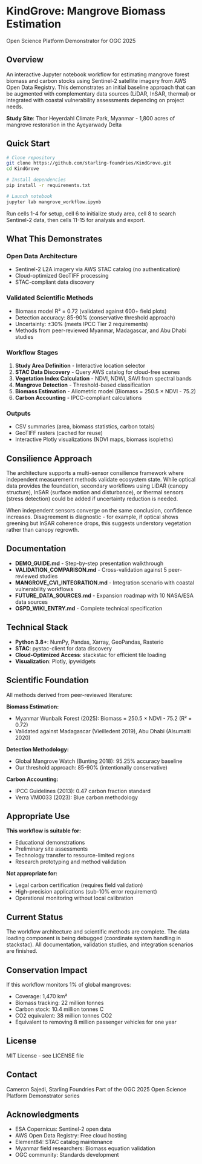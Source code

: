 # KindGrove: Mangrove Biomass Estimation

Open Science Platform Demonstrator for OGC 2025

## Overview

An interactive Jupyter notebook workflow for estimating mangrove forest biomass and carbon stocks using Sentinel-2 satellite imagery from AWS Open Data Registry. This demonstrates an initial baseline approach that can be augmented with complementary data sources (LiDAR, InSAR, thermal) or integrated with coastal vulnerability assessments depending on project needs.

**Study Site**: Thor Heyerdahl Climate Park, Myanmar - 1,800 acres of mangrove restoration in the Ayeyarwady Delta

## Quick Start

```bash
# Clone repository
git clone https://github.com/starling-foundries/KindGrove.git
cd KindGrove

# Install dependencies
pip install -r requirements.txt

# Launch notebook
jupyter lab mangrove_workflow.ipynb
```

Run cells 1-4 for setup, cell 6 to initialize study area, cell 8 to search Sentinel-2 data, then cells 11-15 for analysis and export.

## What This Demonstrates

### Open Data Architecture
- Sentinel-2 L2A imagery via AWS STAC catalog (no authentication)
- Cloud-optimized GeoTIFF processing
- STAC-compliant data discovery

### Validated Scientific Methods
- Biomass model R² = 0.72 (validated against 600+ field plots)
- Detection accuracy: 85-90% (conservative threshold approach)
- Uncertainty: ±30% (meets IPCC Tier 2 requirements)
- Methods from peer-reviewed Myanmar, Madagascar, and Abu Dhabi studies

### Workflow Stages
1. **Study Area Definition** - Interactive location selector
2. **STAC Data Discovery** - Query AWS catalog for cloud-free scenes
3. **Vegetation Index Calculation** - NDVI, NDWI, SAVI from spectral bands
4. **Mangrove Detection** - Threshold-based classification
5. **Biomass Estimation** - Allometric model (Biomass = 250.5 × NDVI - 75.2)
6. **Carbon Accounting** - IPCC-compliant calculations

### Outputs
- CSV summaries (area, biomass statistics, carbon totals)
- GeoTIFF rasters (cached for reuse)
- Interactive Plotly visualizations (NDVI maps, biomass isopleths)

## Consilience Approach

The architecture supports a multi-sensor consilience framework where independent measurement methods validate ecosystem state. While optical data provides the foundation, secondary workflows using LiDAR (canopy structure), InSAR (surface motion and disturbance), or thermal sensors (stress detection) could be added if uncertainty reduction is needed.

When independent sensors converge on the same conclusion, confidence increases. Disagreement is diagnostic - for example, if optical shows greening but InSAR coherence drops, this suggests understory vegetation rather than canopy regrowth.

## Documentation

- **DEMO_GUIDE.md** - Step-by-step presentation walkthrough
- **VALIDATION_COMPARISON.md** - Cross-validation against 5 peer-reviewed studies
- **MANGROVE_CVI_INTEGRATION.md** - Integration scenario with coastal vulnerability workflows
- **FUTURE_DATA_SOURCES.md** - Expansion roadmap with 10 NASA/ESA data sources
- **OSPD_WIKI_ENTRY.md** - Complete technical specification

## Technical Stack

- **Python 3.8+**: NumPy, Pandas, Xarray, GeoPandas, Rasterio
- **STAC**: pystac-client for data discovery
- **Cloud-Optimized Access**: stackstac for efficient tile loading
- **Visualization**: Plotly, ipywidgets

## Scientific Foundation

All methods derived from peer-reviewed literature:

**Biomass Estimation:**
- Myanmar Wunbaik Forest (2025): Biomass = 250.5 × NDVI - 75.2 (R² = 0.72)
- Validated against Madagascar (Vieilledent 2019), Abu Dhabi (Alsumaiti 2020)

**Detection Methodology:**
- Global Mangrove Watch (Bunting 2018): 95.25% accuracy baseline
- Our threshold approach: 85-90% (intentionally conservative)

**Carbon Accounting:**
- IPCC Guidelines (2013): 0.47 carbon fraction standard
- Verra VM0033 (2023): Blue carbon methodology

## Appropriate Use

**This workflow is suitable for:**
- Educational demonstrations
- Preliminary site assessments
- Technology transfer to resource-limited regions
- Research prototyping and method validation

**Not appropriate for:**
- Legal carbon certification (requires field validation)
- High-precision applications (sub-10% error requirement)
- Operational monitoring without local calibration

## Current Status

The workflow architecture and scientific methods are complete. The data loading component is being debugged (coordinate system handling in stackstac). All documentation, validation studies, and integration scenarios are finished.

## Conservation Impact

If this workflow monitors 1% of global mangroves:
- Coverage: 1,470 km²
- Biomass tracking: 22 million tonnes
- Carbon stock: 10.4 million tonnes C
- CO2 equivalent: 38 million tonnes CO2
- Equivalent to removing 8 million passenger vehicles for one year

## License

MIT License - see LICENSE file

## Contact

Cameron Sajedi, Starling Foundries
Part of the OGC 2025 Open Science Platform Demonstrator series

## Acknowledgments

- ESA Copernicus: Sentinel-2 open data
- AWS Open Data Registry: Free cloud hosting
- Element84: STAC catalog maintenance
- Myanmar field researchers: Biomass equation validation
- OGC community: Standards development